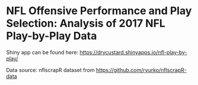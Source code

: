 # NFL Offensive Performance and Play Selection: Analysis of 2017 NFL Play-by-Play Data

Shiny app can be found here: https://drycustard.shinyapps.io/nfl-play-by-play/

Data source: nflscrapR dataset from https://github.com/ryurko/nflscrapR-data

